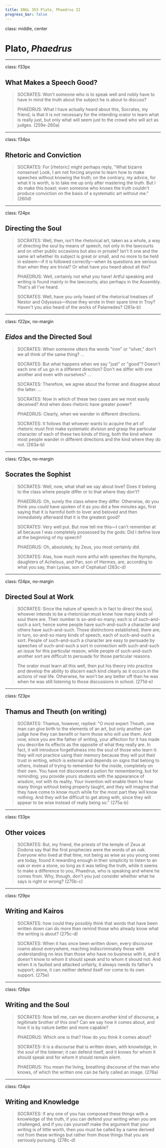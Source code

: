 ```yaml
---
title: ENGL 353 Plato, Phaedrus II
progress_bar: false
---
```

class: middle, center
# Plato, *Phaedrus*
---
class: f33px
## What Makes a Speech Good?

> SOCRATES: Won't someone who is to speak well and nobly have to have in mind the truth about the subject he is about to discuss?
>
> PHAEDRUS: What I have actually heard about this, Socrates, my friend, is that it is not necessary for the intending orator to learn what is really just, but only what will seem just to the crowd who will act as judges. (259e-260a)
---
class: f34px
## Rhetoric and Conviction

> SOCRATES: For [rhetoric] might perhaps reply, "What bizarre nonsense! Look, I am not forcing anyone to learn how to make speeches without knowing the truth; on the contrary, my advice, for what it is worth, is to take me up only after mastering the truth. But I do make this boast: even someone who knows the truth couldn't produce conviction on the basis of a systematic art without me." (260d)
---
class: f24px
## Directing the Soul

> SOCRATES: Well, then, isn't the rhetorical art, taken as a whole, a way of directing the soul by means of speech, not only in the lawcourts and on other public occasions but also in private? Isn't it one and the same art whether its subject is great or small, and no more to be held in esteem—if it is followed correctly—when its questions are serious than when they are trivial? Or what have you heard about all this?
>
> PHAEDRUS: Well, certainly not what *you* have! Artful speaking and writing is found mainly in the lawcourts; also perhaps in the Assembly. That's all I've heard.
>
> SOCRATES: Well, have you only heard of the rhetorical treatises of Nestor and Odysseus—those they wrote in their spare time in Troy? Haven't you also heard of the works of Palamedes? (261a-b)
---
class: f22px, no-margin
## *Eidos* and the Directed Soul

> SOCRATES: When someone utters the words "iron" or "silver," don't we all think of the same thing? ...
>
> SOCRATES: But what happens when we say "just" or "good"? Doesn't each one of us go in a different direction? Don't we differ with one another and even with ourselves? ...
>
> SOCRATES: Therefore, we agree about the former and disagree about the latter. ...
>
> SOCRATES: Now in which of these two cases are we most easily deceived? And when does rhetoric have greater power?
>
> PHAEDRUS: Clearly, when we wander in different directions.
>
> SOCRATES: It follows that whoever wants to acquire the art of rhetoric must first make systematic division and grasp the particular character of each of these two kinds of thing, both the kind where most people wander in different directions and the kind where they do not. (263a-b)
---
class: f23px, no-margin
## Socrates the Sophist

> SOCRATES: Well, now, what shall we say about love? Does it belong to the class where people differ or to that where they don't?
>
> PHAEDRUS: Oh, surely the class where they differ. Otherwise, do you think you could have spoken of it as you did a few minutes ago, first saying that it is harmful both to lover and beloved and then immediately afterward that it is the greatest good?
>
> SOCRATES: Very well put. But now tell me this—I can't remember at all because I was completely possessed by the gods: Did I define love at the beginning of my speech?
>
> PHAEDRUS: Oh, absolutely, by Zeus, you most certainly did.
>
> SOCRATES: Alas, how much more artful with speeches the Nymphs, daughters of Achelous, and Pan, son of Hermes, are, according to what you say, than Lysias, son of Cephalus! (263c-d)
---
class: f24px, no-margin
## Directed Soul at Work

> SOCRATES: Since the nature of speech is in fact to direct the soul, whoever intends to be a rhetorician must know how many kinds of soul there are. Their number is so-and-so many; each is of such-and-such a sort; hence some people have such-and-such a character and others have such-and-such. Those distinctions established, there are, in turn, so-and-so many kinds of speech, each of such-and-such a sort. People of such-and-such a character are easy to persuade by speeches of such-and-such a sort in connection with such-and-such an issue for this particular reason, while people of such-and-such another sort are difficult to persuade for those particular reasons.
>
> The orator must learn all this well, then put his theory into practice and develop the ability to discern each kind clearly as it occurs in the actions of real life. Otherwise, he won't be any better off than he was when he was still listening to those discussions in school. (271d-e)
---
class: f23px
## Thamus and Theuth (on writing)

> SOCRATES: Thamus, however, replied: "O most expert Theuth, one man can give birth to the elements of an art, but only another can judge how they can benefit or harm those who will use them. And now, since you are the father of writing, your affection for it has made you describe its effects as the opposite of what they really are. In fact, it will introduce forgetfulness into the soul of those who learn it: they will not practice using their memory because they will put their trust in writing, which is external and depends on signs that belong to others, instead of trying to remember for the inside, completely on their own. You have not discovered a potion for remembering, but for reminding; you provide yours students with the appearance of wisdom, not with its reality. Your invention will enable them to hear many things without being properly taught, and they will imagine that they have come to know much while for the most part they will know nothing. And they will be difficult to get along with, since they will appear to be wise instead of really being so." (275a-b)

---
class: f33px
## Other voices

> SOCRATES: But, my friend, the priests of the temple of Zeus at Dodona say that the first prophecies were the words of an oak. Everyone who lived at that time, not being as wise as you young ones are today, found it rewarding enough in their simplicity to listen to an oak or even a stone, so long as it was telling the truth, while it seems to make a difference to you, Phaedrus, who is speaking and where he comes from. Why, though, don't you just consider whether what he says is right or wrong? (275b-c)
---
class: f29px
## Writing and Kairos

> SOCRATES: how could they possibly think that words that have been written down can do more than remind those who already know what the writing is about? (275c-d)

> SOCRATES: When it has once been written down, every discourse roams about everywhere, reaching indiscriminately those with understanding no less than those who have no business with it, and it doesn't know to whom it should speak and to whom it should not. And when it is faulted and attacked unfairly, it always needs its father's support; alone, it can neither defend itself nor come to its own support. (275e)
---
class: f26px
## Writing and the Soul

> SOCRATES: Now tell me, can we discern another kind of discourse, a legitimate brother of this one? Can we say how it comes about, and how it is by nature better and more capable?
>
> PHAEDRUS: Which one is that? How do you think it comes about?
> 
> SOCRATES: It is a discourse that is written down, with knowledge, in the soul of the listener; it can defend itself, and it knows for whom it should speak and for whom it should remain silent.
>
> PHAEDRUS: You mean the living, breathing discourse of the man who knows, of which the written one can be fairly called an image. (276a)

---
class: f34px
## Writing and Knowledge

> SOCRATES: If any one of you has composed these things with a knowledge of the truth, if you can defend your writing when you are challenged, and if you can yourself make the argument that your writing is of little worth, then you must be called by a name derived not from these writings but rather from those things that you are seriously pursuing. (278c-d)